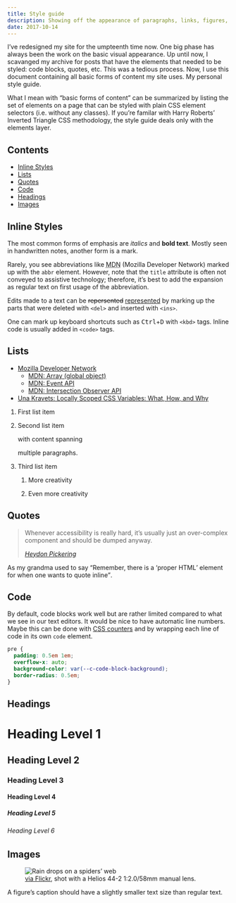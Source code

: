 ```yaml
---
title: Style guide
description: Showing off the appearance of paragraphs, links, figures, code blocks, etc. in a small style guide.
date: 2017-10-14
---
```


I’ve redesigned my site for the umpteenth time now. One big phase has always been the work on the basic visual appearance.
Up until now, I scavanged my archive for posts that have the elements that needed to be styled: code blocks, quotes, etc. This was a tedious process. Now, I use this document containing all basic forms of content my site uses. My personal style guide.

What I mean with “basic forms of content” can be summarized by listing the set of elements on a page that can be styled with plain CSS element selectors (i.e. without any classes). If you’re familar with Harry Roberts’ Inverted Triangle CSS methodology, the style guide deals only with the elements layer.

## Contents

- [Inline Styles](#inline-styles)
- [Lists](#lists)
- [Quotes](#quotes)
- [Code](#code)
- [Headings](#headings)
- [Images](#images)

## Inline Styles

The most common forms of emphasis are _italics_ and **bold text**. Mostly seen in handwritten notes, another form is a mark.

Rarely, you see abbreviations like <abbr title="Mozilla Developer Network">MDN</abbr> (Mozilla Developer Network) marked up with the `abbr` element. However, note that the `title` attribute is often not conveyed to assistive technology; therefore, it’s best to add the expansion as regular text on first usage of the abbreviation.

Edits made to a text can be <del>repersented</del> <ins>represented</ins> by marking up the parts that were deleted with `<del>` and inserted with `<ins>`.

One can mark up keyboard shortcuts such as <kbd>Ctrl</kbd>+<kbd>D</kbd> with `<kbd>` tags. Inline code is usually added in `<code>` tags.

## Lists

- [Mozilla Developer Network](https://developer.mozilla.org/en-US/)
  - [MDN: Array (global object)](https://developer.mozilla.org/en-US/docs/Web/JavaScript/Reference/Global_Objects/Array)
  - [MDN: Event API](https://developer.mozilla.org/en-US/docs/Web/API/Event)
  - [MDN: Intersection Observer API](https://developer.mozilla.org/en-US/docs/Web/API/Intersection_Observer_API)
- [Una Kravets: Locally Scoped CSS Variables: What, How, and Why](https://una.im/local-css-vars/)

1. First list item
2. Second list item

   with content spanning

   multiple paragraphs.

3. Third list item

   1. More creativity

   2. Even more creativity

## Quotes

<blockquote>
  <p>Whenever accessibility is really hard, it’s usually just an over-complex component and should be dumped anyway.</p>
  <cite><a href="https://twitter.com/heydonworks/status/914879392391852033">Heydon Pickering</a></cite>
</blockquote>

As my grandma used to say <q>Remember, there is a <q>proper HTML</q> element for when one wants to quote inline</q>.

## Code

By default, code blocks work well but are rather limited compared to what we see in our text editors. It would be nice to have automatic line numbers. Maybe this can be done with [CSS counters](https://developer.mozilla.org/en-US/docs/Web/CSS/CSS_Lists_and_Counters/Using_CSS_counters) and by wrapping each line of code in its own `code` element.

```css
pre {
  padding: 0.5em 1em;
  overflow-x: auto;
  background-color: var(--c-code-block-background);
  border-radius: 0.5em;
}
```

## Headings

<h1>Heading Level 1</h1>

<h2>Heading Level 2</h2>

<h3>Heading Level 3</h3>

<h4>Heading Level 4</h4>

<h5>Heading Level 5</h5>

<h6>Heading Level 6</h6>

## Images

<figure>
  <img src="https://c1.staticflickr.com/9/8675/30106830192_086f433ab8_k.jpg" alt="Rain drops on a spiders’ web">
  <figcaption>
    <a href="https://www.flickr.com/photos/kleinfreund/30106830192">via Flickr</a>, shot with a Helios 44-2 1:2.0/58mm manual lens.
  </figcaption>
</figure>

A figure’s caption should have a slightly smaller text size than regular text.
